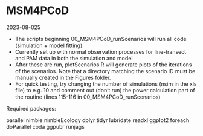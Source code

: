 # MSM4PCoD

2023-08-025

- The scripts beginning 00_MSM4PCoD_runScenarios will run all code (simulation + model fitting)
- Currently set up with normal observation processes for line-transect and PAM data in both the simulation and model
- After these are run, plotScenarios.R will generate plots of the iterations of the scenarios. Note that a directory matching the scenario ID must be manually created in the Figures folder. 
- For quick testing, try changing the number of simulations (nsim in the xls file) to e.g. 10 and comment out (don’t run) the power calculation part of the routine (lines 115-116 in 00_MSM4PCoD_runScenarios) 

Required packages:

parallel
nimble
nimbleEcology
dplyr
tidyr
lubridate
readxl
ggplot2
foreach
doParallel
coda
ggpubr
runjags

